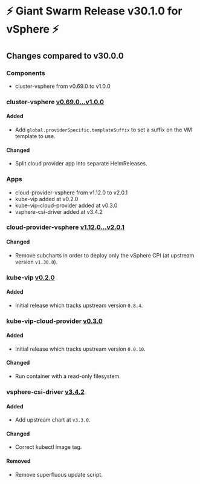 # :zap: Giant Swarm Release v30.1.0 for vSphere :zap:

## Changes compared to v30.0.0

### Components

- cluster-vsphere from v0.69.0 to v1.0.0

### cluster-vsphere [v0.69.0...v1.0.0](https://github.com/giantswarm/cluster-vsphere/compare/v0.69.0...v1.0.0)

#### Added

- Add `global.providerSpecific.templateSuffix` to set a suffix on the VM template to use.

#### Changed

- Split cloud provider app into separate HelmReleases.

### Apps

- cloud-provider-vsphere from v1.12.0 to v2.0.1
- kube-vip added at v0.2.0
- kube-vip-cloud-provider added at v0.3.0
- vsphere-csi-driver added at v3.4.2

### cloud-provider-vsphere [v1.12.0...v2.0.1](https://github.com/giantswarm/cloud-provider-vsphere-app/compare/v1.12.0...v2.0.1)

#### Changed

- Remove subcharts in order to deploy only the vSphere CPI (at upstream version `v1.30.0`).

### kube-vip [v0.2.0](https://github.com/giantswarm/kube-vip-app/blob/main/CHANGELOG.md#020---2025-02-25)

#### Added

- Initial release which tracks upstream version `0.8.4`.

### kube-vip-cloud-provider [v0.3.0](https://github.com/giantswarm/kube-vip-cloud-provider-app/blob/main/CHANGELOG.md#030---2025-03-14)

#### Added

- Initial release which tracks upstream version `0.0.10`.

#### Changed

- Run container with a read-only filesystem.

### vsphere-csi-driver [v3.4.2](https://github.com/giantswarm/vsphere-csi-driver-app/blob/main/CHANGELOG.md#342---2025-03-17)

#### Added

- Add upstream chart at `v3.3.0`.

#### Changed

- Correct kubectl image tag.

#### Removed

- Remove superfluous update script.

